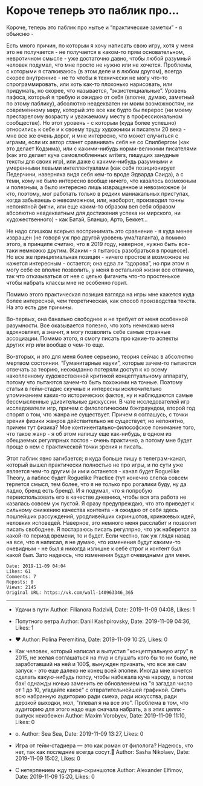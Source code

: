 # Короче теперь это паблик про...

Короче, теперь это паблик про нытье и “практические заметки” - я объясню - 
 
Есть много причин, по которым я хочу написать свою игру, хотя у меня это не получается - не получается в каком-то прям основательном, невротичном смысле - уже достаточно давно, чтобы любой разумный человек подумал, что мне просто не нужно или не хочется. Проблемы, с которыми я сталкиваюсь (в этом деле и в любом другом), всегда скорее внутренние - не то чтобы я технически не могу что-то спрограммировать, или хоть как-то плохонько нарисовать, или придумать, но скорее, что называется, “экзистенциальные”. Уровень пафоса, который я требую и ожидаю от себя (вполне, думаю, заметный по этому паблику), абсолютно неадекватен ни моим возможностям, ни современному миру, который это все как будто бы перерос (ни моему престарелому возрасту и уважаемому месту в профессиональном сообществе). Но этот уровень - с которым (куда более успешно) относились к себе и к своему труду художники и писатели 20 века - мне все же очень дорог, и мне интересно, что может случиться с играми, если их автор станет сравнивать себя не со Спилбергом (как это делает Кодзима), или с какими-нибудь норми-великими писателями (как это делает куча самовлюбленных writers, пишущих занудные тексты для своих игр), или даже с какими-нибудь разумными и умеренными левыми интеллектуалами (как себя позиционирует Педерчини, наверняка видя себя кем-то вроде Эдварда Саида), а с теми, кому не было интересно вообще ничего, что казалось возможным и полезным, а было интересно лишь извращенное и невозможное (и кто, поэтому, мог работать только в редких маниакальных приступах, когда забываешь о невозможном, или, наоборот, производил тонны непонятной фигни, или еще каким-то образом вел себя образом абсолютно неадекватным для достижения успеха ни мирского, ни художественного) - как Батай, Бланшо, Арто, Беккет… 
 
Не надо слишком всерьез воспринимать это сравнение - я куда менее извращен (не говоря уж про другой уровень ума/таланта), а помимо этого, в принципе считаю, что в 2019 году, наверное, нужно быть все-таки немножко другим. (Каким - я пытаюсь разобраться в процессе). Но все же принципиальная позиция - ничего простое и возможное не кажется интересным - остается; она едва ли “здорова”, но при этом я могу себе ее вполне позволить, у меня в остальной жизни все отлично, так что отказываться от нее с целью фигачить что-то простенькое чтобы набрать классы мне не особенно горит. 
 
Помимо этого практическая позиция взгляда на игры мне кажется куда более интересной, чем теоретическая, как способ производства текста. На это есть две причины. 
 
Во-первых, она банально свободнее и не требует от меня особенной разумности. Все оказывается полезно, что хоть немножко меня вдохновляет, а значит, я могу позволить себе самые странные ассоциации. Помимо этого, я смогу писать про какие-то аспекты других игр или вообще о чем-то еще. 
 
Во-вторых, и это для меня более серьезно, теория сейчас в абсолютно мертвом состоянии. “Гуманитарные науки”, которые зачем-то пытаются отвечать за теорию, неожиданно потеряли доступ к ко всему накопленному художественной критикой концептуальному аппарату, потому что пытаются зачем-то быть похожими на точные. Поэтому статьи в гейм-стадис скучные и интересны исключительно упоминанием каких-то исторических фактов, ну и наблюдаются самые бессмысленные удивительные дискуссии. В чате исследователей игр исследователи игр, причем с филологическим бэкграундом, второй год спорят о том, что жанра не существует. Причем я соглашусь, с точки зрения физики жанров действительно не существует, но непонятно, причем тут физика? Мое континентально-философское понимание того, что такое жанр - я об этом напишу еще как-нибудь, в одном из обещаемых регулярных постов - очень практично, а потому мне будет проще о нем с практической точки зрения и писать. 
 
Этот паблик явно загибается; я куда больше пишу в телеграм-канал, который вышел практически полностью не про игры, и по сути уже является чем-то другим (и им и останется - канал будет Roguelike Theory, а паблос будет Roguelike Practice (тут конечно слегка совсем теряется смысл, тем более, что я не только про рогалики буду, ну да ладно, бренд есть бренд). И я подумал, что я попробую переиспользовать его в качестве дневника, чтобы вся эта работа не казалась совсем уж пустой. Я сразу предупреждаю, что это приведет к сильному снижению качества контента - я ожидаю от себя здесь пошлейших рассуждений, уродливейших скриншотов, кринжевых идей, неловких исповедей. Наверное, это немного меня расслабит и позволит писать свободнее. Я постараюсь писать регулярно, что уж наберется за какой-то период времени, то и будет. Если честно, так уж глядя назад на все, что я написал, я не думаю, что изменения будут какими-то очевидным - не был я никогда излишне к себе строг и контент был какой был. Зато надеюсь, что изменения будут очевидными для меня.

    Date: 2019-11-09 04:04
    Likes: 61
    Comments: 7
    Reposts: 0
    Views: 2145
    Original URL: https://vk.com/wall-140963346_365



--------------------

  * Удачи в пути
    Author: Filianora Radzivil, Date: 2019-11-09 04:08, Likes: 1


  * Попутного ветра
    Author: Danil Kashpirovsky, Date: 2019-11-09 04:36, Likes: 1


  * ❤️
    Author: Polina Peremitina, Date: 2019-11-09 10:25, Likes: 0


  * Как человек,  который написал и выпустил "концептуальную игру" в 2015,  не желая соглашаться на mvp и слушать кого бы то ни было,  не заработавший на ней и 100$, вынужден признать,  что все же сам запуск -  это еще далеко не конец всей эпопеи. Иногда мне хочется сделать какую-нибудь попсу,  чтобы набежала куча народу,  а потом бах! однажды ночью заменить ее обновлением на "я загадал число от 1 до 10, угадайте какое"  с отвратительнейшей графикой.  Слить всю набранную аудиторию ради смеха,  ради искусства,  ради дерзкой выходки, мол,  "плевал я на все это".  Проблема в том,  что аудиторию для этого надо еще сначала набрать, а в этих целях -  выпуск неизбежен
    Author: Maxim Vorobyev, Date: 2019-11-09 11:10, Likes: 0


  * о.
    Author: Sea Sea, Date: 2019-11-09 13:27, Likes: 0


  * Игра от гейм-стадиера — это как роман от филолога? Надеюсь, что нет, так как последние всегда сосут.🤔
    Author: Sasha Nikolaev, Date: 2019-11-09 15:02, Likes: 0


  * С нетерпением жду треш-скриншотов
    Author: Alexander Elfimov, Date: 2019-11-09 15:20, Likes: 0

